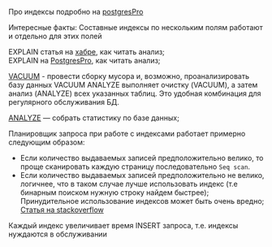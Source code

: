 Про индексы подробно на [postgresPro](https://postgrespro.ru/docs/postgresql/11/indexes)

Интересные факты: 
Составные индексы по нескольким полям работают и отдельно для этих полей 


EXPLAIN статья на [хабре](https://habr.com/ru/post/203320/), как читать анализ;<br>
EXPLAIN на [PostgresPro](https://postgrespro.ru/docs/postgrespro/14/using-explain), как читать анализ; 


[VACUUM](https://postgrespro.ru/docs/postgrespro/14/sql-vacuum) - провести сборку мусора и, возможно, проанализировать базу данных
VACUUM ANALYZE выполняет очистку (VACUUM), а затем анализ (ANALYZE) всех указанных таблиц. Это удобная комбинация для регулярного обслуживания БД.

[ANALYZE](https://postgrespro.ru/docs/postgrespro/14/sql-analyze) — собрать статистику по базе данных;


Планировщик запроса при работе с индексами работает примерно следующим образом:
- Если количество выдаваемых записей предположительно велико, то проще сканировать каждую страницу последовательно `Seq scan`.
- Если количество выдаваемых записей предположительно не велико, логичнее, что в таком случае лучше использовать индекс (т.е бинарным поиском нужную строку найдем быстрее);
Принудительное использование индексов может быть очень вредно;<br>
[Статья на stackoverflow](https://stackoverflow.com/questions/34537096/postgres-not-using-index-when-index-scan-is-much-better-option)


Каждый индекс увеличивает время INSERT запроса, т.е. индексы нуждаются в обслуживании
